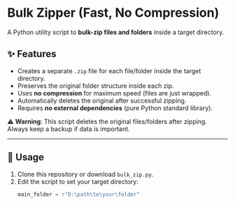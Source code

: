 # Bulk Zipper (Fast, No Compression)

A Python utility script to **bulk-zip files and folders** inside a target directory.

## ✨ Features
- Creates a separate `.zip` file for each file/folder inside the target directory.
- Preserves the original folder structure inside each zip.
- Uses **no compression** for maximum speed (files are just wrapped).
- Automatically deletes the original after successful zipping.
- Requires **no external dependencies** (pure Python standard library).

⚠️ **Warning**: This script deletes the original files/folders after zipping.  
Always keep a backup if data is important.

---

## 🚀 Usage

1. Clone this repository or download `bulk_zip.py`.
2. Edit the script to set your target directory:
   ```python
   main_folder = r"D:\path\to\your\folder"
